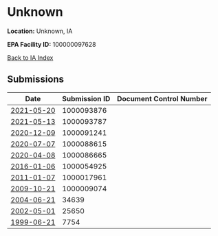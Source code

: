 # Unknown

**Location:** Unknown, IA

**EPA Facility ID:** 100000097628

[Back to IA Index](../../index.md)

## Submissions

| Date | Submission ID | Document Control Number |
|------|--------------|-------------------------|
| [2021-05-20](submissions/1000093876.md) | 1000093876 |  |
| [2021-05-13](submissions/1000093787.md) | 1000093787 |  |
| [2020-12-09](submissions/1000091241.md) | 1000091241 |  |
| [2020-07-07](submissions/1000088615.md) | 1000088615 |  |
| [2020-04-08](submissions/1000086665.md) | 1000086665 |  |
| [2016-01-06](submissions/1000054925.md) | 1000054925 |  |
| [2011-01-07](submissions/1000017961.md) | 1000017961 |  |
| [2009-10-21](submissions/1000009074.md) | 1000009074 |  |
| [2004-06-21](submissions/34639.md) | 34639 |  |
| [2002-05-01](submissions/25650.md) | 25650 |  |
| [1999-06-21](submissions/7754.md) | 7754 |  |
